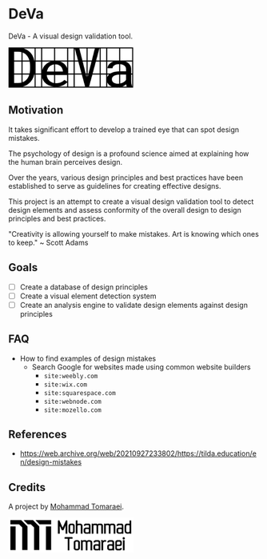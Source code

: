 # DeVa
DeVa - A visual design validation tool.

![](assets/logo/deva-small.png)


## Motivation

It takes significant effort to develop a trained eye that can spot design mistakes. 

The psychology of design is a profound science aimed at explaining how the human brain perceives design.

Over the years, various design principles and best practices have been established to serve as guidelines for 
creating effective designs.

This project is an attempt to create a visual design validation tool to detect design elements and assess 
conformity of the overall design to design principles and best practices.

"Creativity is allowing yourself to make mistakes. Art is knowing which ones to keep." ~ Scott Adams

## Goals

- [ ] Create a database of design principles
- [ ] Create a visual element detection system
- [ ] Create an analysis engine to validate design elements against design principles

## FAQ

* How to find examples of design mistakes
  - Search Google for websites made using common website builders
    - `site:weebly.com`
    - `site:wix.com`
    - `site:squarespace.com`
    - `site:webnode.com`
    - `site:mozello.com`

## References

* https://web.archive.org/web/20210927233802/https://tilda.education/en/design-mistakes

## Credits

A project by [Mohammad Tomaraei](https://tomaraei.com).

[![Mohammad Tomaraei](https://raw.githubusercontent.com/themreza/themreza/master/logo-mini.png)](https://tomaraei.com)